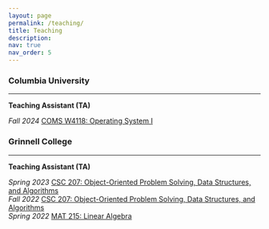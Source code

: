 ```yaml
---
layout: page
permalink: /teaching/
title: Teaching
description:
nav: true
nav_order: 5
---
```


### Columbia University

---

**Teaching Assistant (TA)**

_Fall 2024_ [COMS W4118: Operating System I](https://www.cs.columbia.edu/~nieh/teaching/w4118/)

### Grinnell College

---

**Teaching Assistant (TA)**

_Spring 2023_ [CSC 207: Object-Oriented Problem Solving, Data Structures, and Algorithms](https://eliott-fernanda.cs.grinnell.edu/home/207_java/)  
_Fall 2022_ [CSC 207: Object-Oriented Problem Solving, Data Structures, and Algorithms](https://jimenezp.cs.grinnell.edu/Courses/CSC207/2022Fa/syllabus/)  
_Spring 2022_ [MAT 215: Linear Algebra]()
